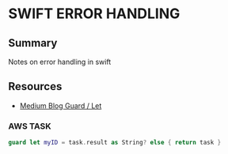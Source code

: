 # SWIFT ERROR HANDLING

## Summary

Notes on error handling in swift

## Resources

- [Medium Blog Guard / Let](https://learnappmaking.com/swift-guard-let-statement-how-to/)

### AWS TASK

```swift
guard let myID = task.result as String? else { return task }
```
